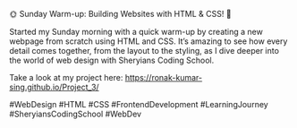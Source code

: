 🌞 Sunday Warm-up: Building Websites with HTML & CSS! 🎨

Started my Sunday morning with a quick warm-up by creating a new webpage from scratch using HTML and CSS. It’s amazing to see how every detail comes together, from the layout to the styling, as I dive deeper into the world of web design with Sheryians Coding School.

Take a look at my project here: https://ronak-kumar-sing.github.io/Project_3/

#WebDesign #HTML #CSS #FrontendDevelopment #LearningJourney #SheryiansCodingSchool #WebDev

